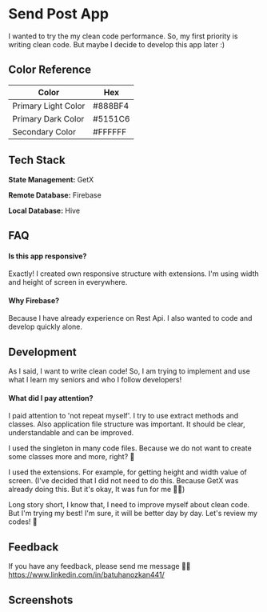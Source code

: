 
# Send Post App

I wanted to try the my clean code performance. So, my first priority is writing clean code. But maybe I decide to develop this app later :)

## Color Reference

| Color             | Hex                                                                |
| ----------------- | ------------------------------------------------------------------ |
| Primary Light Color | #888BF4 |
| Primary Dark Color | #5151C6 |
| Secondary Color | #FFFFFF |

## Tech Stack

**State Management:** GetX

**Remote Database:** Firebase

**Local Database:** Hive


## FAQ

#### Is this app responsive?

Exactly! I created own responsive structure with extensions. I'm using width and height of screen in everywhere.

#### Why Firebase?

Because I have already experience on Rest Api. I also wanted to code and develop quickly alone.


## Development

As I said, I want to write clean code! So, I am trying to implement and use what I learn my seniors and who I follow developers!

#### What did I pay attention?

I paid attention to 'not repeat myself'. I try to use extract methods and classes. Also application file structure was important. It should be clear, understandable and can be improved.

I used the singleton in many code files. Because we do not want to create some classes more and more, right? 🤭

I used the extensions. For example, for getting height and width value of screen. (I've decided that I did not need to do this. Because GetX was already doing this. But it's okay, It was fun for me 💪🏻)

Long story short, I know that, I need to improve myself about clean code. But I'm trying my best! I'm sure, it will be better day by day. Let's review my codes! 🙂
## Feedback

If you have any feedback, please send me message 🙏🏻 https://www.linkedin.com/in/batuhanozkan441/

## Screenshots

